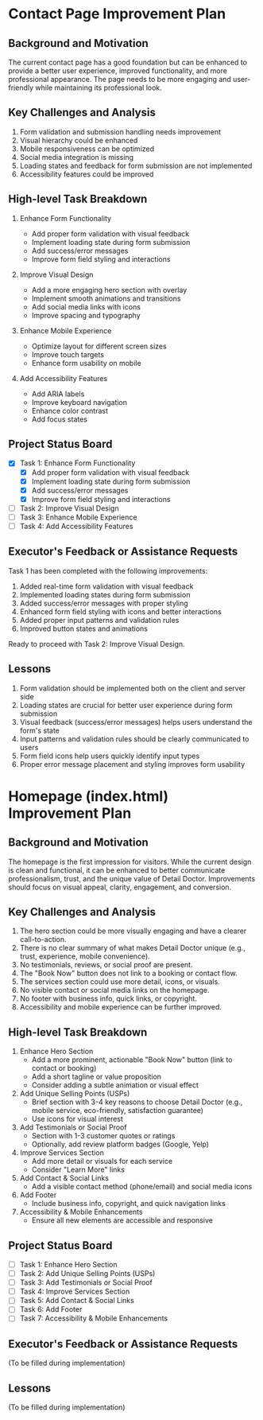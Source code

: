 # Contact Page Improvement Plan

## Background and Motivation
The current contact page has a good foundation but can be enhanced to provide a better user experience, improved functionality, and more professional appearance. The page needs to be more engaging and user-friendly while maintaining its professional look.

## Key Challenges and Analysis
1. Form validation and submission handling needs improvement
2. Visual hierarchy could be enhanced
3. Mobile responsiveness can be optimized
4. Social media integration is missing
5. Loading states and feedback for form submission are not implemented
6. Accessibility features could be improved

## High-level Task Breakdown

1. Enhance Form Functionality
   - Add proper form validation with visual feedback
   - Implement loading state during form submission
   - Add success/error messages
   - Improve form field styling and interactions

2. Improve Visual Design
   - Add a more engaging hero section with overlay
   - Implement smooth animations and transitions
   - Add social media links with icons
   - Improve spacing and typography

3. Enhance Mobile Experience
   - Optimize layout for different screen sizes
   - Improve touch targets
   - Enhance form usability on mobile

4. Add Accessibility Features
   - Add ARIA labels
   - Improve keyboard navigation
   - Enhance color contrast
   - Add focus states

## Project Status Board
- [x] Task 1: Enhance Form Functionality
  - [x] Add proper form validation with visual feedback
  - [x] Implement loading state during form submission
  - [x] Add success/error messages
  - [x] Improve form field styling and interactions
- [ ] Task 2: Improve Visual Design
- [ ] Task 3: Enhance Mobile Experience
- [ ] Task 4: Add Accessibility Features

## Executor's Feedback or Assistance Requests
Task 1 has been completed with the following improvements:
1. Added real-time form validation with visual feedback
2. Implemented loading states during form submission
3. Added success/error messages with proper styling
4. Enhanced form field styling with icons and better interactions
5. Added proper input patterns and validation rules
6. Improved button states and animations

Ready to proceed with Task 2: Improve Visual Design.

## Lessons
1. Form validation should be implemented both on the client and server side
2. Loading states are crucial for better user experience during form submission
3. Visual feedback (success/error messages) helps users understand the form's state
4. Input patterns and validation rules should be clearly communicated to users
5. Form field icons help users quickly identify input types
6. Proper error message placement and styling improves form usability

# Homepage (index.html) Improvement Plan

## Background and Motivation
The homepage is the first impression for visitors. While the current design is clean and functional, it can be enhanced to better communicate professionalism, trust, and the unique value of Detail Doctor. Improvements should focus on visual appeal, clarity, engagement, and conversion.

## Key Challenges and Analysis
1. The hero section could be more visually engaging and have a clearer call-to-action.
2. There is no clear summary of what makes Detail Doctor unique (e.g., trust, experience, mobile convenience).
3. No testimonials, reviews, or social proof are present.
4. The "Book Now" button does not link to a booking or contact flow.
5. The services section could use more detail, icons, or visuals.
6. No visible contact or social media links on the homepage.
7. No footer with business info, quick links, or copyright.
8. Accessibility and mobile experience can be further improved.

## High-level Task Breakdown
1. Enhance Hero Section
   - Add a more prominent, actionable "Book Now" button (link to contact or booking)
   - Add a short tagline or value proposition
   - Consider adding a subtle animation or visual effect
2. Add Unique Selling Points (USPs)
   - Brief section with 3-4 key reasons to choose Detail Doctor (e.g., mobile service, eco-friendly, satisfaction guarantee)
   - Use icons for visual interest
3. Add Testimonials or Social Proof
   - Section with 1-3 customer quotes or ratings
   - Optionally, add review platform badges (Google, Yelp)
4. Improve Services Section
   - Add more detail or visuals for each service
   - Consider "Learn More" links
5. Add Contact & Social Links
   - Add a visible contact method (phone/email) and social media icons
6. Add Footer
   - Include business info, copyright, and quick navigation links
7. Accessibility & Mobile Enhancements
   - Ensure all new elements are accessible and responsive

## Project Status Board
- [ ] Task 1: Enhance Hero Section
- [ ] Task 2: Add Unique Selling Points (USPs)
- [ ] Task 3: Add Testimonials or Social Proof
- [ ] Task 4: Improve Services Section
- [ ] Task 5: Add Contact & Social Links
- [ ] Task 6: Add Footer
- [ ] Task 7: Accessibility & Mobile Enhancements

## Executor's Feedback or Assistance Requests
(To be filled during implementation)

## Lessons
(To be filled during implementation) 